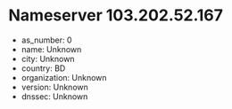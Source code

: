 # Nameserver 103.202.52.167

* as_number: 0
* name: Unknown
* city: Unknown
* country: BD
* organization: Unknown
* version: Unknown
* dnssec: Unknown
